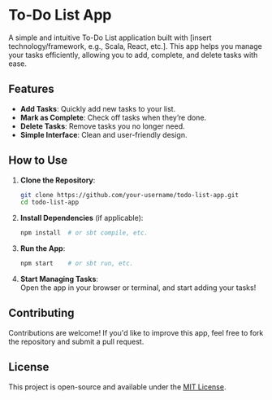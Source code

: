 # To-Do List App

A simple and intuitive To-Do List application built with [insert technology/framework, e.g., Scala, React, etc.]. This app helps you manage your tasks efficiently, allowing you to add, complete, and delete tasks with ease.

## Features

- **Add Tasks**: Quickly add new tasks to your list.
- **Mark as Complete**: Check off tasks when they’re done.
- **Delete Tasks**: Remove tasks you no longer need.
- **Simple Interface**: Clean and user-friendly design.

## How to Use

1. **Clone the Repository**:
   ```bash
   git clone https://github.com/your-username/todo-list-app.git
   cd todo-list-app
   ```

2. **Install Dependencies** (if applicable):
   ```bash
   npm install  # or sbt compile, etc.
   ```

3. **Run the App**:
   ```bash
   npm start    # or sbt run, etc.
   ```

4. **Start Managing Tasks**:  
   Open the app in your browser or terminal, and start adding your tasks!

## Contributing

Contributions are welcome! If you'd like to improve this app, feel free to fork the repository and submit a pull request.

## License

This project is open-source and available under the [MIT License](LICENSE).
